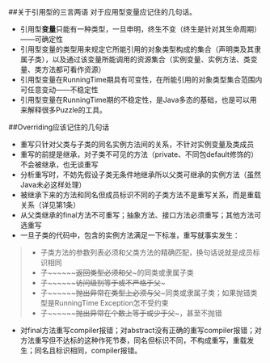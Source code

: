 ##关于引用型的三言两语
对于应用型变量应记住的几句话。
* 引用型**变量**只能有一种类型，一旦申明，终生不变（终生是针对其生命周期）——可确定性
* 引用型变量的类型用来规定它所能引用的对象类型构成的集合（声明类及其隶属子类），以及通过该变量所能调用的资源集合（实例变量、实例方法、类变量、类方法都可看作资源）
* 引用型变量在RunningTime期具有可变性，在所能引用的对象类型集合范围内可任意变动——不稳定性
* 引用型变量在RunningTime期的不稳定性，是Java多态的基础，也是可以用来解释很多Puzzle的工具。


##Overriding应该记住的几句话
* 重写只针对父类与子类的同名实例方法间的关系，不针对实例变量及类成员
* 重写的前提是继承，对子类不可见的方法（private、不同包default修饰的）不会被继承，也无谈重写
* 分析重写时，不妨先假设子类无条件地继承所以父类可继承的实例方法（虽然Java未必这样处理）
* 被继承下来的方法和同名但成员标识不同的子类方法不是重写关系，而是重载关系（详见第1条）
* 从父类继承的final方法不可重写；抽象方法、接口方法必须重写；其他方法可选重写
* 一旦子类的代码中，包含的实例方法满足一下标准，重写就事实发生：
>* 子类方法的参数列表必须和父类方法的精确匹配，换句话说就是成员标识相同
>* 子~~~~~~~~返回类型必须和父~~~的同类或隶属子类
>* 子~~~~~~~~访问级别等于或不严格于父~~~
>* 子~~~~~~~~抛出异常在类型上必须与父~~~同类或隶属子类；如果抛错类型是RunningTime Exception怎不受约束
>* 子~~~~~~~~抛出异常在个数上等于或少于父~~~，甚至不抛错

* 对final方法重写compiler报错；对abstract没有正确的重写compiler报错；对方法重写但不达标的这种作死节奏，同名但标识不同，不构成重写，重载发生；同名且标识相同，compiler报错。
